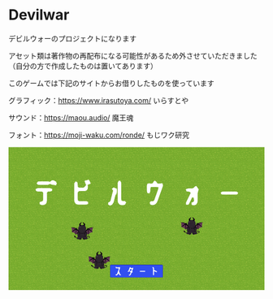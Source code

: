# Devilwar
デビルウォーのプロジェクトになります

アセット類は著作物の再配布になる可能性があるため外させていただきました
（自分の方で作成したものは置いてあります）

このゲームでは下記のサイトからお借りしたものを使っています

グラフィック：https://www.irasutoya.com/ いらすとや

サウンド：https://maou.audio/ 魔王魂

フォント：https://moji-waku.com/ronde/ もじワク研究

![screenshot](./screenshot.png)
